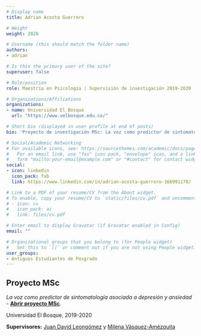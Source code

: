 ```yaml
---
# Display name
title: Adrian Acosta Guerrero

# Weight
weight: 2020

# Username (this should match the folder name)
authors:
- adrian

# Is this the primary user of the site?
superuser: false

# Role/position
role: Maestría en Psicología | Supervisión de investigación 2019-2020

# Organizations/Affiliations
organizations:
- name: Universidad El Bosque
  url: "https://www.uelbosque.edu.co/"

# Short bio (displayed in user profile at end of posts)
bio: 'Proyecto de investigación MSc: La voz como predictor de sintomatología asociada a depresión y ansiedad'

# Social/Academic Networking
# For available icons, see: https://sourcethemes.com/academic/docs/page-builder/#icons
#   For an email link, use "fas" icon pack, "envelope" icon, and a link in the
#   form "mailto:your-email@example.com" or "#contact" for contact widget.
social:
- icon: linkedin
  icon_pack: fab
  link: https://www.linkedin.com/in/adrian-acosta-guerrero-166991178/

# Link to a PDF of your resume/CV from the About widget.
# To enable, copy your resume/CV to `static/files/cv.pdf` and uncomment the lines below.
# - icon: cv
#   icon_pack: ai
#   link: files/cv.pdf

# Enter email to display Gravatar (if Gravatar enabled in Config)
email: ""

# Organizational groups that you belong to (for People widget)
#   Set this to `[]` or comment out if you are not using People widget.
user_groups:
- Antiguos Estudiantes de Posgrado
---
```


## **Proyecto MSc**  

*La voz como predictor de sintomatología asociada a depresión y ansiedad* - [**Abrir proyecto MSc**](https://repositorio.unbosque.edu.co/handle/20.500.12495/4416). 

Universidad El Bosque, 2019-2020

**Supervisores:** [Juan David Leongómez](/es/#about) y [Milena Vásquez-Amézquita](/es/author/milena-vasquez-amezquita/)
